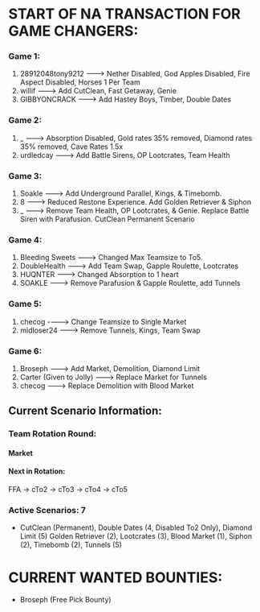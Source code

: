 # START OF NA TRANSACTION FOR GAME CHANGERS:

### Game 1:
  1) 28912048tony9212 ---> Nether Disabled, God Apples Disabled, Fire Aspect Disabled, Horses 1 Per Team
  2) willif ---> Add CutClean, Fast Getaway, Genie
  3) GIBBYONCRACK ---> Add Hastey Boys, Timber, Double Dates

### Game 2: 
  1) _ ---> Absorption Disabled, Gold rates 35% removed, Diamond rates 35% removed, Cave Rates 1.5x
  2) urdledcay ---> Add Battle Sirens, OP Lootcrates, Team Health

### Game 3:
  1) Soakle ---> Add Underground Parallel, Kings, & Timebomb.
  2) 8 ---> Reduced Restone Experience. Add Golden Retriever & Siphon 
  3) _ ---> Remove Team Health, OP Lootcrates, & Genie. Replace Battle Siren with Parafusion. CutClean Permanent Scenario

### Game 4: 
  1) Bleeding Sweets ---> Changed Max Teamsize to To5.
  2) DoubleHealth ---> Add Team Swap, Gapple Roulette, Lootcrates
  3) HUQNTER ---> Changed Absorption to 1 heart
  4) SOAKLE ---> Remove Parafusion & Gapple Roulette, add Tunnels

### Game 5:
  1) checog ----> Change Teamsize to Single Market
  2) midloser24 ---> Remove Tunnels, Kings, Team Swap

### Game 6:
  1) Broseph ---> Add Market, Demolition, Diamond Limit
  2) Carter (Given to Jolly) ---> Replace Market for Tunnels
  3) checog ---> Replace Demolition with Blood Market

## Current Scenario Information:

### Team Rotation Round:

#### Market

#### Next in Rotation:

FFA -> cTo2 -> cTo3 -> cTo4 -> cTo5


### Active Scenarios: 7

- CutClean (Permanent), Double Dates (4, Disabled To2 Only), Diamond Limit (5) Golden Retriever (2), Lootcrates (3), Blood Market (1), Siphon (2), Timebomb (2), Tunnels (5)

# CURRENT WANTED BOUNTIES:
- Broseph (Free Pick Bounty)
